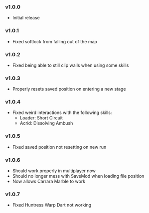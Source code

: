 ### v1.0.0
* Initial release

### v1.0.1
* Fixed softlock from falling out of the map

### v1.0.2
* Fixed being able to still clip walls when using some skills

### v1.0.3
* Properly resets saved position on entering a new stage

### v1.0.4
* Fixed weird interactions with the following skills:
    * Loader: Short Circuit
    * Acrid: Dissolving Ambush

### v1.0.5
* Fixed saved position not resetting on new run

### v1.0.6
* Should work properly in multiplayer now
* Should no longer mess with SaveMod when loading file position
* Now allows Carrara Marble to work

### v1.0.7
* Fixed Huntress Warp Dart not working